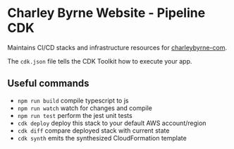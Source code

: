 # Charley Byrne Website - Pipeline CDK

Maintains CI/CD stacks and infrastructure resources for [charleybyrne-com](https://github.com/kmjbyrne/charleybyrne-com).

The `cdk.json` file tells the CDK Toolkit how to execute your app.

## Useful commands

-   `npm run build` compile typescript to js
-   `npm run watch` watch for changes and compile
-   `npm run test` perform the jest unit tests
-   `cdk deploy` deploy this stack to your default AWS account/region
-   `cdk diff` compare deployed stack with current state
-   `cdk synth` emits the synthesized CloudFormation template
